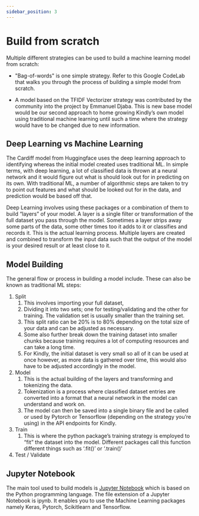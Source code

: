 ```yaml
---
sidebar_position: 3
---
```


# Build from scratch

Multiple different strategies can be used to build a machine learning model from scratch:

- "Bag-of-words" is one simple strategy. Refer to this Google CodeLab that walks you through the process of building a simple model from scratch.

- A model based on the TFIDF Vectorizer strategy was contributed by the community into the project by Emmanuel Djaba. This is new base model would be our second approach to home growing Kindly’s own model using traditional machine learning until such a time where the strategy would have to be changed due to new information.

## Deep Learning vs Machine Learning

The Cardiff model from Huggingface uses the deep learning approach to identifying whereas the initial model created uses traditional ML. In simple terms, with deep learning, a lot of classified data is thrown at a neural network and it would figure out what is should look out for in predicting on its own. With traditional ML, a number of algorithmic steps are taken to try to point out features and what should be looked out for in the data, and prediction would be based off that.

Deep Learning involves using these packages or a combination of them to build “layers” of your model. A layer is a single filter or transformation of the full dataset you pass through the model. Sometimes a layer strips away some parts of the data, some other times too it adds to it or classifies and records it. This is the actual learning process. Multiple layers are created and combined to transform the input data such that the output of the model is your desired result or at least close to it. 

## Model Building

The general flow or process in building a model include. These can also be known as traditional ML steps:

1. Split
	1. This involves importing your full dataset,
	2. Dividing it into two sets; one for testing/validating and the other for training. The validation set is usually smaller than the training set.
	3. This split ratio can be 20% is to 80% depending on the total size of your data and can be adjusted as necessary.
	4. Some also further break down the training dataset into smaller chunks because training requires a lot of computing resources and can take a long time.
	5. For Kindly, the initial dataset is very small so all of it can be used at once however, as more data is gathered over time, this would also have to be adjusted accordingly in the model.
2. Model
	1. This is the actual building of the layers and transforming and tokenizing the data.
	2. Tokenization is a process where classified dataset entries are converted into a format that a neural network in the model can understand and work on.
	3. The model can then be saved into a single binary file and be called or used by Pytorch or Tensorflow (depending on the strategy you’re using) in the API endpoints for Kindly.
3. Train
	1. This is where the python package’s training strategy is employed to “fit” the dataset into the model. Different packages call this function different things such as ‘.fit()’ or ‘.train()’
4. Test / Validate

## Jupyter Notebook

The main tool used to build models is [Jupyter Notebook](https://jupyter.org/) which is based on the Python programming language. The file extension of a Jupyter Notebook is ipynb. It enables you to use the Machine Learning packages namely Keras, Pytorch, Scikitlearn and Tensorflow. 